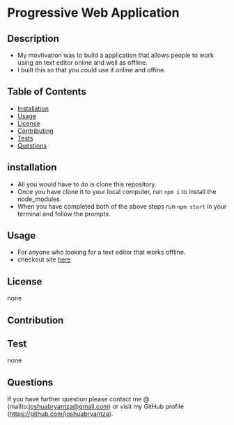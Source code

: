 # Progressive Web Application

## Description

- My movtivation was to build a application that allows people to work using an text editor online and well as offline.
- I built this so that you could use it online and offine.

## Table of Contents

- [Installation](#installation)
- [Usage](#usage)
- [License](#license)
- [Contributing](#contribution)
- [Tests](#test)
- [Questions](#questions)

## installation

- All you would have to do is clone this repository.
- Once you have clone it to your local computer, run `npm i` to install the node_modules.
- When you have completed both of the above steps run `npm start` in your terminal and follow the prompts.

## Usage

- For anyone who looking for a text editor that works offline.
- checkout site [here](https://progressive-web-applications-19.onrender.com)

## License

none

## Contribution

## Test

none

## Questions

If you have further question please contact me @
(mailto:joshuabryantza@gmail.com)
or visit my GitHub profile
(https://github.com/joshuabryantza).
